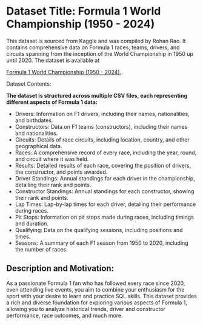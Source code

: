 # Dataset Title: Formula 1 World Championship (1950 - 2024)

This dataset is sourced from Kaggle and was compiled by Rohan Rao. It contains comprehensive data on Formula 1 races, teams, drivers, and circuits spanning from the inception of the World Championship in 1950 up until 2020. The dataset is available at

[ Formula 1 World Championship (1950 - 2024).]([https://8weeksqlchallenge.com](https://www.kaggle.com/datasets/rohanrao/formula-1-world-championship-1950-2020/data)). 


Dataset Contents:

**The dataset is structured across multiple CSV files, each representing different aspects of Formula 1 data:** 

 - Drivers: Information on F1 drivers, including their names, nationalities, and birthdates.
 - Constructors: Data on F1 teams (constructors), including their names and nationalities.
 - Circuits: Details of race circuits, including location, country, and other geographical data.
 - Races: A comprehensive record of every race, including the year, round, and circuit where it was held.
 - Results: Detailed results of each race, covering the position of drivers, the constructor, and points awarded.
 - Driver Standings: Annual standings for each driver in the championship, detailing their rank and points.
 - Constructor Standings: Annual standings for each constructor, showing their rank and points.
 - Lap Times: Lap-by-lap times for each driver, detailing their performance during races.
 - Pit Stops: Information on pit stops made during races, including timings and duration.
 - Qualifying: Data on the qualifying sessions, including positions and times.
 - Seasons: A summary of each F1 season from 1950 to 2020, including the number of races.


## Description and Motivation: ##


As a passionate Formula 1 fan who has followed every race since 2020, even attending live events, you aim to combine your enthusiasm for the sport with your desire to learn and practice SQL skills. This dataset provides a rich and diverse foundation for exploring various aspects of Formula 1, allowing you to analyze historical trends, driver and constructor performance, race outcomes, and much more.
